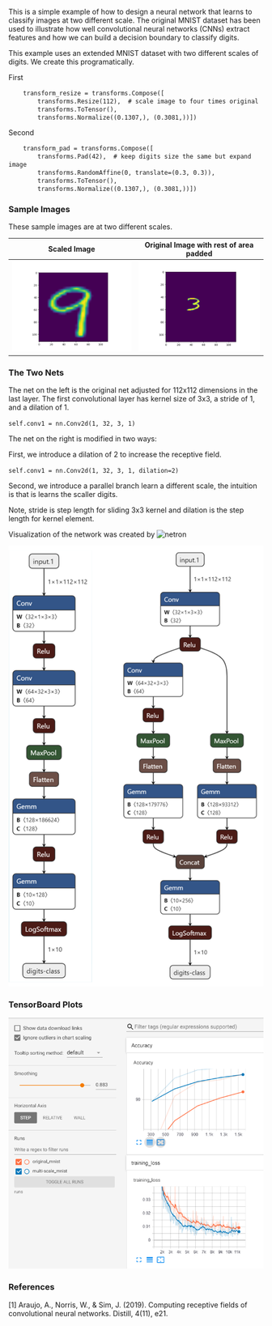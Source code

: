 
This is a simple example of how to design a neural network that learns to classify images at two different scale. The original MNIST dataset has been used to illustrate how well convolutional neural networks (CNNs) extract features and how we can build a decision boundary to classify digits. 

This example uses an extended MNIST dataset with two different scales of digits. We create this programatically.

First
```
    transform_resize = transforms.Compose([
        transforms.Resize(112),  # scale image to four times original
        transforms.ToTensor(),
        transforms.Normalize((0.1307,), (0.3081,))])
```
Second
```
    transform_pad = transforms.Compose([
        transforms.Pad(42),  # keep digits size the same but expand image
        transforms.RandomAffine(0, translate=(0.3, 0.3)),
        transforms.ToTensor(),
        transforms.Normalize((0.1307,), (0.3081,))])
```

### Sample Images
These sample images are at two different scales.

| Scaled Image                                              | Original Image with rest of area padded                   |
| ----------------------------------------------------------|---------------------------------------------------------- |
|![mnist images](./assets/Figure_1.png "Image") | ![mnist images](./assets/Figure_2.png "Image")|


### The Two Nets
The net on the left is the original net adjusted for 112x112 dimensions in the last layer. The first convolutional layer has kernel size of 3x3, a stride of 1, and a dilation of 1.

`self.conv1 = nn.Conv2d(1, 32, 3, 1)`

The net on the right is modified in two ways:

First, we introduce a dilation of 2 to increase the receptive field. 

`self.conv1 = nn.Conv2d(1, 32, 3, 1, dilation=2)`

Second, we introduce a parallel branch learn a different scale, the intuition is that is learns the scaller digits.

Note, stride is step length for sliding 3x3 kernel and dilation is the step length for kernel element.

Visualization of the network was created by ![netron](https://lutzroeder.github.io/netron/)

![mnist images](./assets/combined-nets.png "Image")


### TensorBoard Plots
![mnist images](./assets/TB-test-accuracy-loss.PNG "Image")

### References

[1] Araujo, A., Norris, W., & Sim, J. (2019). Computing receptive fields of convolutional neural networks. Distill, 4(11), e21.
